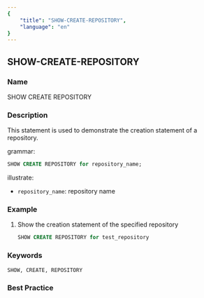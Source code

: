 ```yaml
---
{
    "title": "SHOW-CREATE-REPOSITORY",
    "language": "en"
}
---
```


<!--
Licensed to the Apache Software Foundation (ASF) under one
or more contributor license agreements.  See the NOTICE file
distributed with this work for additional information
regarding copyright ownership.  The ASF licenses this file
to you under the Apache License, Version 2.0 (the
"License"); you may not use this file except in compliance
with the License.  You may obtain a copy of the License at

  http://www.apache.org/licenses/LICENSE-2.0

Unless required by applicable law or agreed to in writing,
software distributed under the License is distributed on an
"AS IS" BASIS, WITHOUT WARRANTIES OR CONDITIONS OF ANY
KIND, either express or implied.  See the License for the
specific language governing permissions and limitations
under the License.
-->

## SHOW-CREATE-REPOSITORY

### Name

SHOW CREATE REPOSITORY

### Description

This statement is used to demonstrate the creation statement of a repository.

grammar:

```sql
SHOW CREATE REPOSITORY for repository_name;
````

illustrate:
-  `repository_name`: repository name

### Example

1. Show the creation statement of the specified repository

    ```sql
    SHOW CREATE REPOSITORY for test_repository
    ````

### Keywords

    SHOW, CREATE, REPOSITORY

### Best Practice

